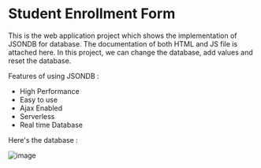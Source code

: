 # Student Enrollment Form

This is the web application project which shows the implementation of JSONDB for database. The documentation of both HTML and JS file is attached here. In this project, we can change the database, add values and reset the database. 

Features of using JSONDB :
- High Performance
- Easy to use
- Ajax Enabled
- Serverless
- Real time Database

Here's the database :

![image](https://github.com/namratapanwar20/StudentEnrollment/assets/116093745/0450bcc2-09ce-4ce4-80b5-5645e57f22ba)


